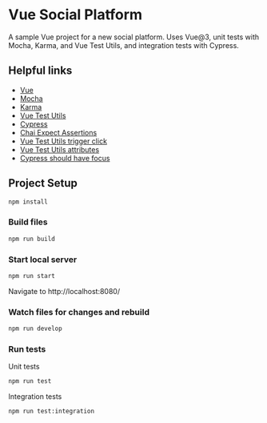 # Vue Social Platform

A sample Vue project for a new social platform. Uses Vue@3, unit tests with Mocha, Karma, and Vue Test Utils, and integration tests with Cypress.

## Helpful links

- [Vue](https://vuejs.org/)
- [Mocha](https://mochajs.org/)
- [Karma](https://karma-runner.github.io/latest/index.html)
- [Vue Test Utils](https://test-utils.vuejs.org/guide/)
- [Cypress](https://docs.cypress.io/)
- [Chai Expect Assertions](https://www.chaijs.com/api/bdd/)
- [Vue Test Utils trigger click](https://test-utils.vuejs.org/api/#trigger)
- [Vue Test Utils attributes](https://test-utils.vuejs.org/api/#attributes)
- [Cypress should have focus](https://docs.cypress.io/api/commands/should#Focus)

## Project Setup

```sh
npm install
```

### Build files

```sh
npm run build
```

### Start local server

```sh
npm run start
```

Navigate to http://localhost:8080/

### Watch files for changes and rebuild

```sh
npm run develop
```

### Run tests

Unit tests

```sh
npm run test
```

Integration tests

```sh
npm run test:integration
```